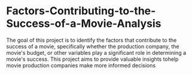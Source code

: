 # Factors-Contributing-to-the-Success-of-a-Movie-Analysis
The goal of this project is to identify the factors that contribute to the success of a movie, specifically whether the production company, the movie's budget, or other variables play a significant role in determining a movie's success. This project aims to provide valuable insights tohelp movie production companies make more informed decisions
